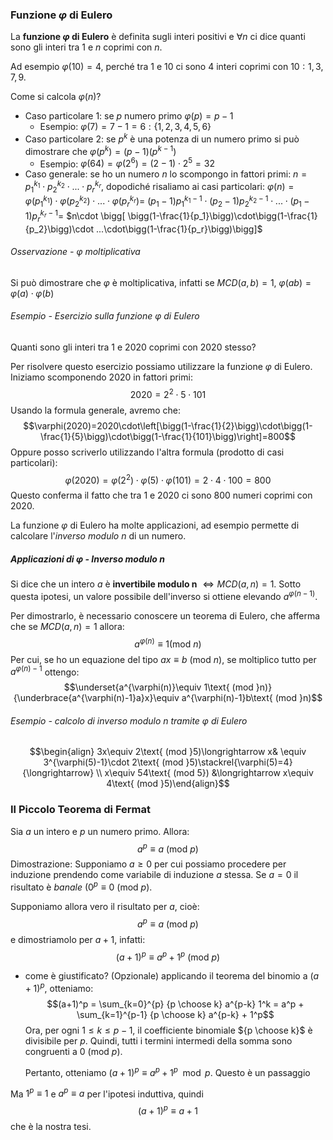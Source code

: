 

### Funzione $\varphi$ di Eulero
La **funzione $\varphi$ di Eulero** è definita sugli interi positivi e $\forall n$ ci dice quanti sono gli interi tra $1$ e $n$ coprimi con $n$.

Ad esempio $\varphi(10)=4,$ perché tra $1$ e $10$ ci sono $4$ interi coprimi con $10:1,3,7,9.$

Come si calcola $\varphi(n)?$
- Caso particolare 1: se $p$ numero primo $\varphi(p)=p-1$
	- Esempio: $\varphi(7)=7-1=6:\{1,2,3,4,5,6 \}$
- Caso particolare 2: se $p^k$ è una potenza di un numero primo si può dimostrare che $\varphi(p^k)=(p-1)(p^{k-1})$
	- Esempio: $\varphi(64)=\varphi(2^{6})=(2-1)\cdot2^{5}=32$
- Caso generale: se ho un numero $n$ lo scompongo in fattori primi: $n=p_{1}^{k_{1}}\cdot p_{2}^{k_{2}} \cdot...\cdot p_{r}^{k_{r}},$ dopodiché risaliamo ai casi particolari: $\varphi(n)=\varphi(p_{1}^{k_{1}})\cdot\varphi(p_{2}^{k_{2}})\cdot...\cdot\varphi(p_{r}^{k_{r}})=$ $(p_{1}-1)p_{1}^{k_{1}-1}\cdot(p_{2}-1)p_{2}^{k_{2}-1}\cdot...\cdot(p_{1}-1)p_{r}^{k_{r}-1}=$ $n\cdot \bigg[ \bigg(1-\frac{1}{p_1}\bigg)\cdot\bigg(1-\frac{1}{p_2}\bigg)\cdot ...\cdot\bigg(1-\frac{1}{p_r}\bigg)\bigg]$
###### Osservazione - $\varphi$ moltiplicativa
Si può dimostrare che $\varphi$ è moltiplicativa, infatti se $MCD(a,b)=1,$ $\varphi(ab)=\varphi(a)\cdot\varphi(b)$
###### Esempio - Esercizio sulla funzione $\varphi$ di Eulero
Quanti sono gli interi tra 1 e 2020 coprimi con 2020 stesso?

Per risolvere questo esercizio possiamo utilizzare la funzione $\varphi$ di Eulero. Iniziamo scomponendo 2020 in fattori primi:$$2020=2^{2}\cdot 5\cdot 101$$Usando la formula generale, avremo che:$$\varphi(2020)=2020\cdot\left[\bigg(1-\frac{1}{2}\bigg)\cdot\bigg(1-\frac{1}{5}\bigg)\cdot\bigg(1-\frac{1}{101}\bigg)\right]=800$$Oppure posso scriverlo utilizzando l'altra formula (prodotto di casi particolari):$$\varphi(2020)=\varphi(2^2)\cdot \varphi(5)\cdot \varphi(101)=2\cdot 4\cdot 100=800$$Questo conferma il fatto che tra 1 e 2020 ci sono 800 numeri coprimi con 2020.

La funzione $\varphi$ di Eulero ha molte applicazioni, ad esempio permette di calcolare l'*inverso modulo $n$* di un numero.
##### Applicazioni di $\varphi$ - Inverso modulo $n$
Si dice che un intero $a$ è **invertibile modulo n** $\iff MCD(a,n)=1.$ Sotto questa ipotesi, un valore possibile dell'inverso si ottiene elevando $a^{\varphi(n-1)}.$ 

Per dimostrarlo, è necessario conoscere un teorema di Eulero, che afferma che se $MCD(a,n)=1$ allora:$$a^{\varphi(n)}\equiv1(\text{mod }n)$$
Per cui, se ho un equazione del tipo $ax\equiv b\text{ (mod }n),$ se moltiplico tutto per $a^{\varphi(n)-1}$ ottengo:$$\underset{a^{\varphi(n)}\equiv 1\text{ (mod }n)}{\underbrace{a^{\varphi(n)-1}a}x}\equiv a^{\varphi(n)-1}b\text{ (mod }n)$$
###### Esempio - calcolo di inverso modulo $n$ tramite $\varphi$ di Eulero
$$\begin{align} 3x\equiv 2\text{ (mod }5)\longrightarrow x& \equiv 3^{\varphi(5)-1}\cdot 2\text{ (mod }5)\stackrel{\varphi(5)=4}{\longrightarrow} \\ x\equiv 54\text{ (mod 5}) &\longrightarrow x\equiv 4\text{ (mod }5)\end{align}$$

### Il Piccolo Teorema di Fermat
Sia $a$ un intero e $p$ un numero primo. Allora:$$a^{p}\equiv a\text{ (mod }p)$$Dimostrazione:
Supponiamo $a\ge0$ per cui possiamo procedere per induzione prendendo come variabile di induzione $a$ stessa. Se $a=0$ il risultato è *banale* ($0^{p}\equiv 0\text{ (mod }p)$. 

Supponiamo allora vero il risultato per $a,$ cioè: $$a^{p}\equiv a\text{ (mod }p)$$e dimostriamolo per $a+1,$ infatti:$$(a+1)^{p}\equiv a^p+1^p\text{ (mod }p)$$
- come è giustificato? (Opzionale)
	applicando il teorema del binomio a $(a+1)^p$, otteniamo:$$(a+1)^p = \sum_{k=0}^{p} {p \choose k} a^{p-k} 1^k = a^p + \sum_{k=1}^{p-1} {p \choose k} a^{p-k} + 1^p$$Ora, per ogni $1 \leq k \leq p-1$, il coefficiente binomiale ${p \choose k}$ è divisibile per $p.$ Quindi, tutti i termini intermedi della somma sono congruenti a $0\text{ (mod }p)$. 
	
	Pertanto, otteniamo $(a+1)^p \equiv a^p + 1^p \mod p$. Questo è un passaggio


Ma $1^p\equiv1$ e $a^{p}\equiv a$ per l'ipotesi induttiva, quindi $$(a+1)^{p}\equiv a+1$$che è la nostra tesi.
